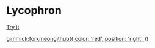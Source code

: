 # Lycophron




[Try it](http://lycophron.org)


[gimmick:forkmeongithub({ color: 'red',  position: 'right' })](https://github.com/lycophron/lycophron)
